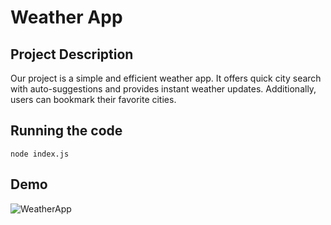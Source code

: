 # Weather App

## Project Description

Our project is a simple and efficient weather app. It offers quick city search with auto-suggestions and provides instant weather updates. Additionally, users can bookmark their favorite cities.

## Running the code
```
node index.js
```

## Demo
![WeatherApp](https://github.com/MateiMadalina/WeatherApp/assets/116349352/c96b38d7-4ed4-4f62-a9af-9bd576a2c0f8)



